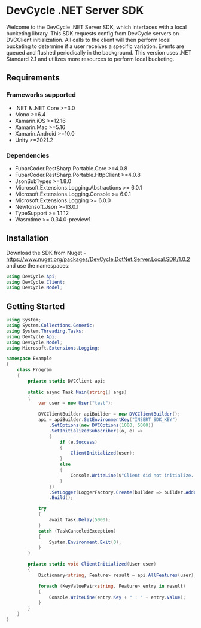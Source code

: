 # DevCycle .NET Server SDK

Welcome to the DevCycle .NET Server SDK, which interfaces with a local bucketing library. This SDK requests config from DevCycle servers on DVCClient initialization. All calls to the client will then perform local bucketing to determine if a user receives a specific variation.
Events are queued and flushed periodically in the background.
This version uses .NET Standard 2.1 and utilizes more resources to perform local bucketing.

## Requirements


### Frameworks supported
- .NET & .NET Core >=3.0
- Mono >=6.4
- Xamarin.iOS >=12.16
- Xamarin.Mac >=5.16
- Xamarin.Android >=10.0
- Unity >=2021.2

### Dependencies
- FubarCoder.RestSharp.Portable.Core >=4.0.8
- FubarCoder.RestSharp.Portable.HttpClient >=4.0.8
- JsonSubTypes >=1.8.0
- Microsoft.Extensions.Logging.Abstractions >= 6.0.1
- Microsoft.Extensions.Logging.Console >= 6.0.1
- Microsoft.Extensions.Logging >= 6.0.0
- Newtonsoft.Json >=13.0.1
- TypeSupport >= 1.1.12
- Wasmtime >= 0.34.0-preview1

## Installation
Download the SDK from Nuget - https://www.nuget.org/packages/DevCycle.DotNet.Server.Local.SDK/1.0.2
and use the namespaces:
```csharp
using DevCycle.Api;
using DevCycle.Client;
using DevCycle.Model;
```
## Getting Started

```csharp
using System;
using System.Collections.Generic;
using System.Threading.Tasks;
using DevCycle.Api;
using DevCycle.Model;
using Microsoft.Extensions.Logging;

namespace Example
{
    class Program
    {
        private static DVCClient api;
        
        static async Task Main(string[] args)
        {
            var user = new User("test");

            DVCClientBuilder apiBuilder = new DVCClientBuilder();
            api = apiBuilder.SetEnvironmentKey("INSERT_SDK_KEY")
                .SetOptions(new DVCOptions(1000, 5000))
                .SetInitializedSubscriber((o, e) =>
                {
                    if (e.Success)
                    {
                        ClientInitialized(user);
                    }
                    else
                    {
                        Console.WriteLine($"Client did not initialize. Error: {e.Error}");
                    }
                })
                .SetLogger(LoggerFactory.Create(builder => builder.AddConsole()))
                .Build();

            try
            {
                await Task.Delay(5000);
            }
            catch (TaskCanceledException)
            {
                System.Environment.Exit(0);
            }
        }

        private static void ClientInitialized(User user)
        {
            Dictionary<string, Feature> result = api.AllFeatures(user);

            foreach (KeyValuePair<string, Feature> entry in result)
            {
                Console.WriteLine(entry.Key + " : " + entry.Value);
            }
        }
    }
}
```